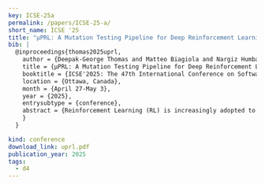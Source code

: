 ```yaml
---
key: ICSE-25a
permalink: /papers/ICSE-25-a/
short_name: ICSE '25
title: "µPRL: A Mutation Testing Pipeline for Deep Reinforcement Learning based on Real Faults"
bib: |
  @inproceedings{thomas2025uprl,
    author = {Deepak-George Thomas and Matteo Biagiola and Nargiz Humbatova and Mohammad Wardat and Gunel Jahangirova and Hridesh Rajan and Paolo Tonella},
    title = {µPRL: A Mutation Testing Pipeline for Deep Reinforcement Learning based on Real Faults},
    booktitle = {ICSE'2025: The 47th International Conference on Software Engineering},
    location = {Ottawa, Canada},
    month = {April 27-May 3},
    year = {2025},
    entrysubtype = {conference},
    abstract = {Reinforcement Learning (RL) is increasingly adopted to train agents that can deal with complex sequential tasks, such as driving an autonomous vehicle or controlling a humanoid robot. Correspondingly, novel approaches are needed to ensure that RL agents have been tested adequately before going to production. Among them, mutation testing is quite promising, especially under the assumption that the injected faults (mutations) mimic the real ones. In this paper, we first describe a taxonomy of real RL faults obtained by repository mining. Then, we present the mutation operators derived from such real faults and implemented in the tool μPRL. Finally, we discuss the experimental results, showing that μPRL is effective at discriminating strong from weak test generators, hence providing useful feedback to developers about the adequacy of the generated test scenarios.
    }
  }

kind: conference
download_link: uprl.pdf
publication_year: 2025
tags:
  - d4
---
```

